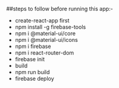 ##steps to follow before running this app:-

- create-react-app first
- npm install -g firebase-tools
- npm i @material-ui/core
- npm i @material-ui/icons
- npm i firebase
- npm i react-router-dom
- firebase init
- build
- npm run build
- firebase deploy
